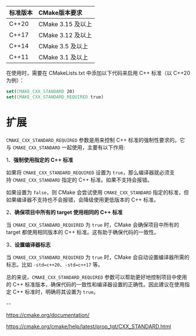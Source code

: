 
| **标准版本** | **CMake版本要求**  |
| :------- | :------------- |
| C++20    | CMake 3.15 及以上 |
| C++17    | CMake 3.12 及以上 |
| C++14    | CMake 3.5 及以上  |
| C++11    | CMake 3.1 及以上  |

在使用时，需要在 CMakeLists.txt 中添加以下代码来启用 C++ 标准（以 C++20 为例）：

```CMake
set(CMAKE_CXX_STANDARD 20)
set(CMAKE_CXX_STANDARD_REQUIRED true)
```

# 扩展

`CMAKE_CXX_STANDARD_REQUIRED` 参数是用来控制 C++ 标准的强制性要求的。它与 `CMAKE_CXX_STANDARD` 一起使用，主要有以下作用:

1、**强制使用指定的 C++ 标准**

如果将 `CMAKE_CXX_STANDARD_REQUIRED` 设置为 `true`，那么编译器就必须支持 `CMAKE_CXX_STANDARD` 指定的 C++ 标准。如果不支持会报错。

如果设置为 `false`，则 CMake 会尝试使用 `CMAKE_CXX_STANDARD` 指定的标准，但如果编译器不支持也不会报错，会降级使用更低版本的 C++ 标准。

2、**确保项目中所有的 target 使用相同的 C++ 标准**

当 `CMAKE_CXX_STANDARD_REQUIRED` 为 `true` 时，CMake 会确保项目中所有的 target 都使用相同版本的 C++ 标准。这有助于确保代码的一致性。

3、**设置编译器标志**

当 `CMAKE_CXX_STANDARD_REQUIRED` 为 `true` 时，CMake 会自动设置编译器所需的标志。比如 `-std=c++20`、`-std=c++17` 等。

总的来说，`CMAKE_CXX_STANDARD_REQUIRED` 参数可以帮助更好地控制项目中使用的 C++ 标准版本，确保代码的一致性和编译器设置的正确性。因此建议在使用指定 C++ 标准时，明确将其设置为 `true`。

--

https://cmake.org/documentation/

https://cmake.org/cmake/help/latest/prop_tgt/CXX_STANDARD.html